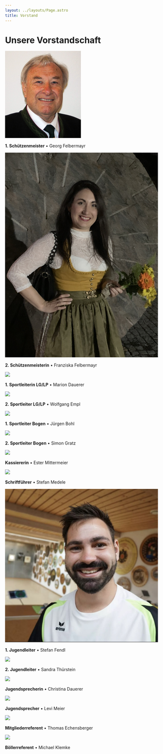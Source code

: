 ```yaml
---
layout: ../layouts/Page.astro
title: Vorstand
---
```

# Unsere Vorstandschaft

![](/images/uploads/img_6593.jpeg)

**1. Schützenmeister** • Georg Felbermayr

![](/images/uploads/img_9850.jpeg)

**2. Schützenmeisterin** • Franziska Felbermayr

![](/images/uploads/img_6399.jpeg)

**1. Sportleiterin LG/LP** • Marion Dauerer

![](/images/uploads/img_6399.jpeg)

**2. Sportleiter LG/LP** • Wolfgang Empl

![](/images/uploads/img_6399.jpeg)

**1. Sportleiter Bogen** • Jürgen Bohl

![](/images/uploads/img_6399.jpeg)

**2. Sportleiter Bogen** • Simon Gratz

![](/images/uploads/img_6399.jpeg)

**Kassiererin** • Ester Mittermeier

![](/images/uploads/img_6399.jpeg)

**Schriftführer** • Stefan Medele

![](/images/uploads/img_6839.jpeg)

**1. Jugendleiter** • Stefan Fendl

![](/images/uploads/img_6399.jpeg)

**2. Jugendleiter** • Sandra Thürstein

![](/images/uploads/img_6399.jpeg)

**Jugendsprecherin** • Christina Dauerer

![](/images/uploads/img_6399.jpeg)

**Jugendsprecher** • Levi Meier

![](/images/uploads/img_6399.jpeg)

**Mitgliederreferent** • Thomas Echensberger

![](/images/uploads/img_6399.jpeg)

**Böllerreferent** • Michael Klemke
